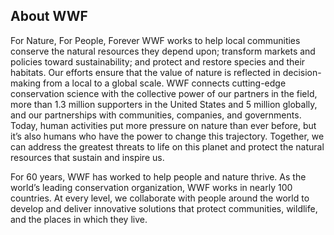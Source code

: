 ## About WWF

For Nature, For People, Forever WWF works to help local communities conserve the natural resources they depend upon; transform markets and policies toward sustainability; and protect and restore species and their habitats. Our efforts ensure that the value of nature is reflected in decision-making from a local to a global scale. WWF connects cutting-edge conservation science with the collective power of our partners in the field, more than 1.3 million supporters in the United States and 5 million globally, and our partnerships with communities, companies, and governments. Today, human activities put more pressure on nature than ever before, but it’s also humans who have the power to change this trajectory. Together, we can address the greatest threats to life on this planet and protect the natural resources that sustain and inspire us.

For 60 years, WWF has worked to help people and nature thrive. As the world’s leading conservation organization, WWF works in nearly 100 countries. At every level, we collaborate with people around the world to develop and deliver innovative solutions that protect communities, wildlife, and the places in which they live.
